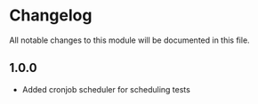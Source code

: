
# Changelog
All notable changes to this module will be documented in this file.

## 1.0.0

- Added cronjob scheduler for scheduling tests

